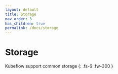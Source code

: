```yaml
---
layout: default
title: Storage
nav_order: 3
has_children: true
permalink: /docs/storage
---
```


# Storage

Kubeflow support common storage 
{: .fs-6 .fw-300 }